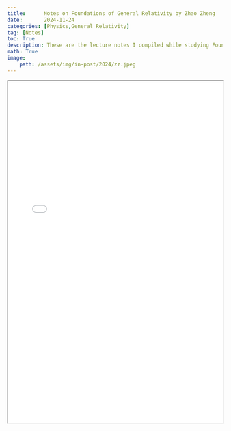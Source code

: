 ```yaml
---
title:      Notes on Foundations of General Relativity by Zhao Zheng
date:       2024-11-24
categories: [Physics,General Relativity]
tag: [Notes]
toc: True
description: These are the lecture notes I compiled while studying Foundations of General Relativity by Professor Zhao Zheng.
math: True
image: 
    path: /assets/img/in-post/2024/zz.jpeg
---
```


<iframe src="/assets/PDF/zhaozheng.pdf" width="100%" height='800'></iframe>